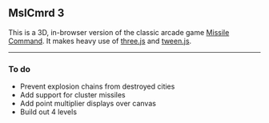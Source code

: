 ## MslCmrd 3
This is a 3D, in-browser version of the classic arcade game [Missile Command](http://en.wikipedia.org/wiki/Missile_Command). It makes heavy use of [three.js](https://github.com/mrdoob/three.js/) and [tween.js](https://github.com/sole/tween.js).

 * * * 

### To do
 * Prevent explosion chains from destroyed cities
 * Add support for cluster missiles
 * Add point multiplier displays over canvas
 * Build out 4 levels
